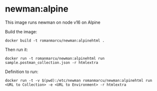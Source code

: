 # newman:alpine

This image runs newman on node v16 on Alpine

Build the image:

```terminal
docker build -t romanmarcu/newman:alpinehtml .
```

Then run it:

```terminal
docker run -t romanmarcu/newman:alpinehtml run sample.postman_collection.json -r htmlextra
```

Definition to run:

```terminal
docker run -t -v $(pwd):/etc/newman romanmarcu/newman:alpinehtml run <URL to Collection> -e <URL to Environment> -r htmlextra
```
